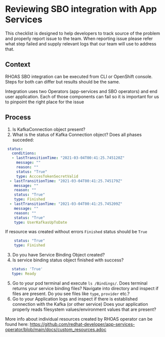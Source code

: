 # Reviewing SBO integration with App Services

This checklist is designed to help developers to track source of the problem and properly report issue to the team.
When reporting issue please refer what step failed and supply relevant logs that our team will use to address that.

## Context

RHOAS SBO integration can be executed from CLI or OpenShift console.
Steps for both can differ but results should be the same. 

Integration uses two Operators (app-services and SBO operators) and end user application.
Each of those components can fail so it is important for us to pinpoint the right place for the issue

## Process

1. Is KafkaConnection object present?
2. What is the status of Kafka Connection object? Does all phases succeded: 

```yaml
 status:
   conditions:
   - lastTransitionTime: "2021-03-04T00:41:25.745120Z"
     message: ""
     reason: ""
     status: "True"
     type: AcccesTokenSecretValid
  - lastTransitionTime: "2021-03-04T00:41:25.745179Z"
    message: ""
    reason: ""
    status: "True"
    type: Finished
  - lastTransitionTime: "2021-03-04T00:41:25.745209Z"
    message: ""
    reason: ""
    status: "True"
    type: UserKafkasUpToDate
```

If resource was created without errors `Finished` status should be `True`

```yaml
    status: "True"
    type: Finished
```

3. Do you have Service Binding Object created?
4. Is service binding status object finished with success?


```yaml
   status: 'True'
   type: Ready
```

5. Go to your pod terminal and execute `ls /Bindings/`. Does terminal returns your service binding files?
Navigate into directory and inspect if files are present. Do you see files like `type`, `provider` etc.?
7. Go to your Application logs and inspect if there is established connection with the Kafka (or other service)
Does your application properly reads filesystem values/environment values that are present?

More info about individual resources created by RHOAS operator can be found here:
https://github.com/redhat-developer/app-services-operator/blob/main/docs/custom_resources.adoc
